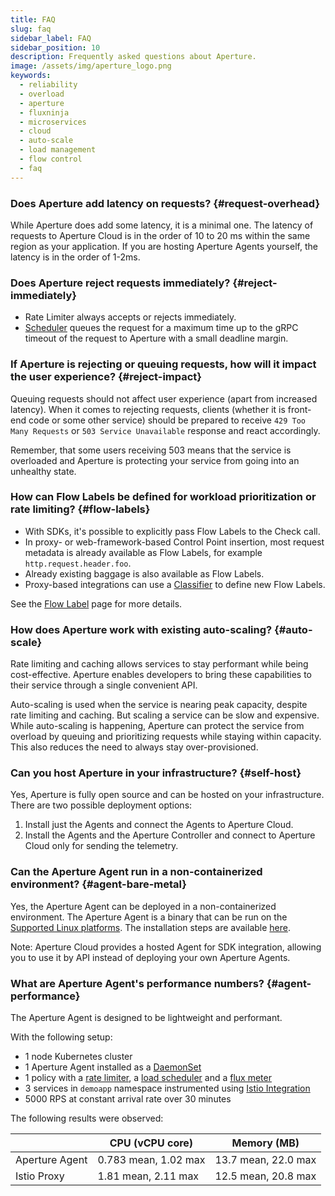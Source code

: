 ```yaml
---
title: FAQ
slug: faq
sidebar_label: FAQ
sidebar_position: 10
description: Frequently asked questions about Aperture.
image: /assets/img/aperture_logo.png
keywords:
  - reliability
  - overload
  - aperture
  - fluxninja
  - microservices
  - cloud
  - auto-scale
  - load management
  - flow control
  - faq
---
```


### Does Aperture add latency on requests? {#request-overhead}

While Aperture does add some latency, it is a minimal one. The latency of
requests to Aperture Cloud is in the order of 10 to 20 ms within the same region
as your application. If you are hosting Aperture Agents yourself, the latency is
in the order of 1-2ms.

### Does Aperture reject requests immediately? {#reject-immediately}

- Rate Limiter always accepts or rejects immediately.
- [Scheduler][scheduler] queues the request for a maximum time up to the gRPC
  timeout of the request to Aperture with a small deadline margin.

### If Aperture is rejecting or queuing requests, how will it impact the user experience? {#reject-impact}

Queuing requests should not affect user experience (apart from increased
latency). When it comes to rejecting requests, clients (whether it is front-end
code or some other service) should be prepared to receive
`429 Too Many Requests` or `503 Service Unavailable` response and react
accordingly.

Remember, that some users receiving 503 means that the service is overloaded and
Aperture is protecting your service from going into an unhealthy state.

### How can Flow Labels be defined for workload prioritization or rate limiting? {#flow-labels}

- With SDKs, it's possible to explicitly pass Flow Labels to the Check call.
- In proxy- or web-framework-based Control Point insertion, most request
  metadata is already available as Flow Labels, for example
  `http.request.header.foo`.
- Already existing baggage is also available as Flow Labels.
- Proxy-based integrations can use a [Classifier][classifier] to define new Flow
  Labels.

See the [Flow Label][flow-label] page for more details.

### How does Aperture work with existing auto-scaling? {#auto-scale}

Rate limiting and caching allows services to stay performant while being
cost-effective. Aperture enables developers to bring these capabilities to their
service through a single convenient API.

Auto-scaling is used when the service is nearing peak capacity, despite rate
limiting and caching. But scaling a service can be slow and expensive. While
auto-scaling is happening, Aperture can protect the service from overload by
queuing and prioritizing requests while staying within capacity. This also
reduces the need to always stay over-provisioned.

### Can you host Aperture in your infrastructure? {#self-host}

Yes, Aperture is fully open source and can be hosted on your infrastructure.
There are two possible deployment options:

1. Install just the Agents and connect the Agents to Aperture Cloud.
2. Install the Agents and the Aperture Controller and connect to Aperture Cloud
   only for sending the telemetry.

### Can the Aperture Agent run in a non-containerized environment? {#agent-bare-metal}

Yes, the Aperture Agent can be deployed in a non-containerized environment. The
Aperture Agent is a binary that can be run on the
[Supported Linux platforms](/aperture-for-infra/supported-platforms.md). The
installation steps are available
[here](/aperture-for-infra/agent/bare-metal.md).

Note: Aperture Cloud provides a hosted Agent for SDK integration, allowing you
to use it by API instead of deploying your own Aperture Agents.

### What are Aperture Agent's performance numbers? {#agent-performance}

The Aperture Agent is designed to be lightweight and performant.

With the following setup:

- 1 node Kubernetes cluster
- 1 Aperture Agent installed as a
  [DaemonSet](/aperture-for-infra/agent/kubernetes/operator/daemonset.md)
- 1 policy with a [rate limiter][rate-limiter], a [load
  scheduler][load-scheduler] and a [flux meter][flux-meter]
- 3 services in `demoapp` namespace instrumented using
  [Istio Integration](/aperture-for-infra/integrations/istio/istio.md)
- 5000 RPS at constant arrival rate over 30 minutes

The following results were observed:

|                | CPU (vCPU core)      | Memory (MB)         |
| -------------- | -------------------- | ------------------- |
| Aperture Agent | 0.783 mean, 1.02 max | 13.7 mean, 22.0 max |
| Istio Proxy    | 1.81 mean, 2.11 max  | 12.5 mean, 20.8 max |

[rate-limiter]: /concepts/rate-limiter.md
[load-scheduler]: /concepts/scheduler/load-scheduler.md
[scheduler]: /concepts/scheduler/scheduler.md
[flux-meter]: /concepts/advanced/flux-meter.md
[classifier]: /concepts/advanced/classifier.md
[flow-label]: /concepts/flow-label.md
